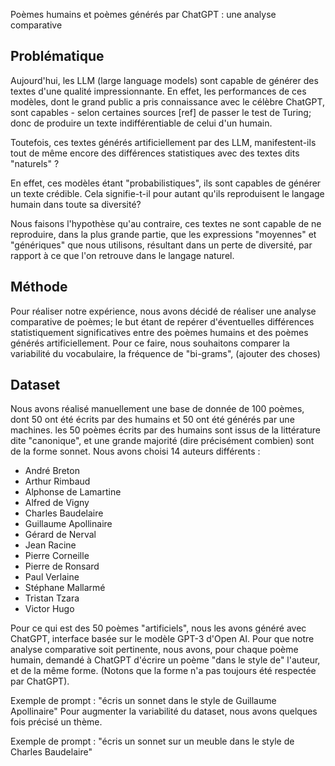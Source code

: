 Poèmes humains et poèmes générés par ChatGPT : une analyse comparative

## Problématique
Aujourd'hui, les LLM (large language models) sont capable de générer des textes d'une qualité impressionnante. En effet, les performances de ces modèles, dont le grand public a pris connaissance avec le célèbre ChatGPT, sont capables - selon certaines sources [ref] de passer le test de Turing; donc de produire un texte indifférentiable de celui d'un humain.

Toutefois, ces textes générés artificiellement par des LLM, manifestent-ils tout de même encore des différences statistiques avec des textes dits "naturels" ?

En effet, ces modèles étant "probabilistiques", ils sont capables de générer un texte crédible. Cela signifie-t-il pour autant qu'ils reproduisent le langage humain dans toute sa diversité?

Nous faisons l'hypothèse qu'au contraire, ces textes ne sont capable de ne reproduire, dans la plus grande partie, que les expressions "moyennes" et "génériques" que nous utilisons, résultant dans un perte de diversité, par rapport à ce que l'on retrouve dans le langage naturel.

## Méthode
Pour réaliser notre expérience, nous avons décidé de réaliser une analyse comparative de poèmes; le but étant de repérer d'éventuelles différences statistiquement significatives entre des poèmes humains et des poèmes générés artificiellement. Pour ce faire, nous souhaitons comparer la variabilité du vocabulaire, la fréquence de "bi-grams", (ajouter des choses)

## Dataset
Nous avons réalisé manuellement une base de donnée de 100 poèmes, dont 50 ont été écrits par des humains et 50 ont été générés par une machines. les 50 poèmes écrits par des humains sont issus de la littérature dite "canonique", et une grande majorité (dire précisément combien) sont de la forme sonnet. Nous avons choisi 14 auteurs différents :

- André Breton
- Arthur Rimbaud
- Alphonse de Lamartine
- Alfred de Vigny
- Charles Baudelaire
- Guillaume Apollinaire
- Gérard de Nerval
- Jean Racine
- Pierre Corneille
- Pierre de Ronsard
- Paul Verlaine
- Stéphane Mallarmé
- Tristan Tzara
- Victor Hugo

Pour ce qui est des 50 poèmes "artificiels", nous les avons généré avec ChatGPT, interface basée sur le modèle GPT-3 d'Open AI. Pour que notre analyse comparative soit pertinente, nous avons, pour chaque poème humain, demandé à ChatGPT d'écrire un poème "dans le style de" l'auteur, et de la même forme. (Notons que la forme n'a pas toujours été respectée par ChatGPT).

Exemple de prompt : "écris un sonnet dans le style de Guillaume Apollinaire"
Pour augmenter la variabilité du dataset, nous avons quelques fois précisé un thème.

Exemple de prompt : "écris un sonnet sur un meuble dans le style de Charles Baudelaire"
